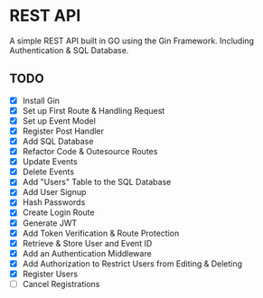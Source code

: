 # REST API

A simple REST API built in GO using the Gin Framework. Including Authentication & SQL Database.

## TODO

- [x] Install Gin
- [x] Set up First Route & Handling Request
- [x] Set up Event Model
- [x] Register Post Handler
- [x] Add SQL Database
- [x] Refactor Code & Outesource Routes
- [x] Update Events
- [x] Delete Events
- [x] Add "Users" Table to the SQL Database
- [x] Add User Signup
- [x] Hash Passwords
- [x] Create Login Route
- [x] Generate JWT
- [x] Add Token Verification & Route Protection
- [x] Retrieve & Store User and Event ID
- [x] Add an Authentication Middleware
- [x] Add Authorization to Restrict Users from Editing & Deleting
- [x] Register Users
- [ ] Cancel Registrations
